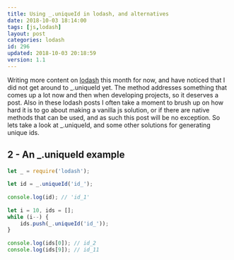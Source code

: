 ```yaml
---
title: Using _.uniqueId in lodash, and alternatives
date: 2018-10-03 18:14:00
tags: [js,lodash]
layout: post
categories: lodash
id: 296
updated: 2018-10-03 20:18:59
version: 1.1
---
```


Writing more content on [lodash](https://lodash.com/) this month for now, and have noticed that I did not get around to \_.uniqueId yet. The method addresses something that comes up a lot now and then when developing projects, so it deserves a post. Also in these lodash posts I often take a moment to brush up on how hard it is to go about making a vanilla js solution, or if there are native methods that can be used, and as such this post will be no exception. So lets take a look at \_.uniqueId, and some other solutions for generating unique ids.

<!-- more -->

## 2 - An \_.uniqueId example

```js
let _ = require('lodash');
 
let id = _.uniqueId('id_');
 
console.log(id); // 'id_1'
 
let i = 10, ids = [];
while (i--) {
    ids.push(_.uniqueId('id_'));
}
 
console.log(ids[0]); // id_2
console.log(ids[9]); // id_11
```
